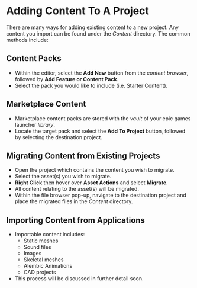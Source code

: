 # Adding Content To A Project

There are many ways for adding existing content to a new project. Any content you import can be found under the *Content* directory. The common methods include:

## Content Packs
* Within the editor, select the **Add New** button from the *content browser*, followed by **Add Feature or Content Pack**.
* Select the pack you would like to include (i.e. Starter Content).

## Marketplace Content
* Marketplace content packs are stored with the *vault* of your epic games launcher *library*.
* Locate the target pack and select the **Add To Project** button, followed by selecting the destination project.
   
## Migrating Content from Existing Projects
* Open the project which contains the content you wish to migrate.
* Select the asset(s) you wish to migrate.
* **Right Click** then hover over **Asset Actions** and select **Migrate**.
* All content relating to the asset(s) will be migrated.
* Within the file browser pop-up, navigate to the destination project and place the migrated files in the *Content* directory.
   
## Importing Content from Applications
* Importable content includes:
  * Static meshes
  * Sound files
  * Images
  * Skeletal meshes
  * Alembic Animations
  * CAD projects
* This process will be discussed in further detail soon.